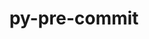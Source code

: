 ---
title: "py-pre-commit"
layout: cache
categories: [package, v0.20.0]
meta: {"versions": ["2.20.0"], "compilers": ["gcc@=11.1.0"], "oss": ["ubuntu20.04"], "platforms": ["linux"], "targets": ["ppc64le", "x86_64_v3"], "stacks": ["data-vis-sdk", "e4s", "e4s-power", "root"], "num_specs": 5, "num_specs_by_stack": {"root": 5, "e4s-power": 2, "data-vis-sdk": 2, "e4s": 1}}
spec_details: [{"hash": "y5dz6eon2keg2jpjxjzmqizcvcp3xkl4", "compiler": "gcc@=11.1.0", "versions": ["2.20.0"], "os": "ubuntu20.04", "platform": "linux", "target": "ppc64le", "variants": ["build_system=python_pip"], "stacks": ["root", "e4s-power"], "size": "-", "tarball": "https://binaries.spack.io/releases/v0.20.0/build_cache/linux-ubuntu20.04-ppc64le/gcc-11.1.0/py-pre-commit-2.20.0/linux-ubuntu20.04-ppc64le-gcc-11.1.0-py-pre-commit-2.20.0-y5dz6eon2keg2jpjxjzmqizcvcp3xkl4.spack"}, {"hash": "wyo6ztfi6fct5sxriziyrp3nx3no3pfj", "compiler": "gcc@=11.1.0", "versions": ["2.20.0"], "os": "ubuntu20.04", "platform": "linux", "target": "ppc64le", "variants": ["build_system=python_pip"], "stacks": ["root", "e4s-power"], "size": "-", "tarball": "https://binaries.spack.io/releases/v0.20.0/build_cache/linux-ubuntu20.04-ppc64le/gcc-11.1.0/py-pre-commit-2.20.0/linux-ubuntu20.04-ppc64le-gcc-11.1.0-py-pre-commit-2.20.0-wyo6ztfi6fct5sxriziyrp3nx3no3pfj.spack"}, {"hash": "kg6nx3qtkvgp4iyygoxc6zcl3ykek5ng", "compiler": "gcc@=11.1.0", "versions": ["2.20.0"], "os": "ubuntu20.04", "platform": "linux", "target": "x86_64_v3", "variants": ["build_system=python_pip"], "stacks": ["root", "data-vis-sdk"], "size": "-", "tarball": "https://binaries.spack.io/releases/v0.20.0/build_cache/linux-ubuntu20.04-x86_64_v3/gcc-11.1.0/py-pre-commit-2.20.0/linux-ubuntu20.04-x86_64_v3-gcc-11.1.0-py-pre-commit-2.20.0-kg6nx3qtkvgp4iyygoxc6zcl3ykek5ng.spack"}, {"hash": "6ixy4if4jmgtpsqwgxa57kunzy236pqp", "compiler": "gcc@=11.1.0", "versions": ["2.20.0"], "os": "ubuntu20.04", "platform": "linux", "target": "x86_64_v3", "variants": ["build_system=python_pip"], "stacks": ["root", "data-vis-sdk"], "size": "-", "tarball": "https://binaries.spack.io/releases/v0.20.0/build_cache/linux-ubuntu20.04-x86_64_v3/gcc-11.1.0/py-pre-commit-2.20.0/linux-ubuntu20.04-x86_64_v3-gcc-11.1.0-py-pre-commit-2.20.0-6ixy4if4jmgtpsqwgxa57kunzy236pqp.spack"}, {"hash": "uutfnzscyzn5ksh6o5mvi5so6id4rbnf", "compiler": "gcc@=11.1.0", "versions": ["2.20.0"], "os": "ubuntu20.04", "platform": "linux", "target": "x86_64_v3", "variants": ["build_system=python_pip"], "stacks": ["e4s", "root"], "size": "-", "tarball": "https://binaries.spack.io/releases/v0.20.0/build_cache/linux-ubuntu20.04-x86_64_v3/gcc-11.1.0/py-pre-commit-2.20.0/linux-ubuntu20.04-x86_64_v3-gcc-11.1.0-py-pre-commit-2.20.0-uutfnzscyzn5ksh6o5mvi5so6id4rbnf.spack"}]
---